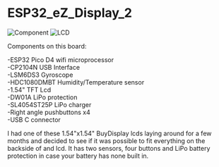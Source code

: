 
# ESP32_eZ_Display_2

![Component](https://user-images.githubusercontent.com/4991664/129900316-d339da0b-5699-47b9-baea-ba24c7e80170.jpg)
![LCD](https://user-images.githubusercontent.com/4991664/129900437-d25dc76e-7051-49d8-bf6a-be9964bc3607.jpg)


Components on this board:  

-ESP32 Pico D4 wifi microprocessor  
-CP2104N USB Interface  
-LSM6DS3 Gyroscope  
-HDC1080DMBT Humidity/Temperature sensor  
-1.54" TFT Lcd  
-DW01A LiPo protection  
-SL4054ST25P LiPo charger  
-Right angle pushbuttons x4  
-USB C connector 

I had one of these 1.54"x1.54" BuyDisplay lcds laying around for a few months and decided to see if it was possible to fit everything on the backside of and lcd. It has two sensors, four buttons and LiPo battery protection in case your battery has none built in.



